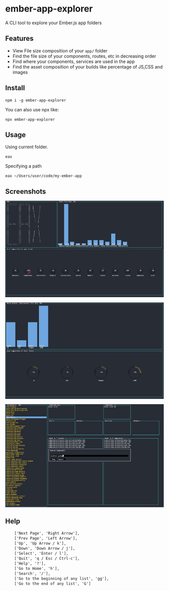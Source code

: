 # ember-app-explorer
A CLI tool to explore your Ember.js app folders

## Features
- View File size composition of your `app/` folder
- Find the file size of your components, routes, etc in decreasing order
- Find where your components, services are used in the app
- Find the asset composition of your builds like percentage of JS,CSS and images

## Install
```
npm i -g ember-app-explorer

```

You can also use npx like:
```
npx ember-app-explorer
```

## Usage

Using current folder.
```
eax 
```

Specifying a path
```
eax ~/Users/user/code/my-ember-app
```

## Screenshots
![screenshot](screenshots/home.png)

![build](screenshots/build.png)

![components](screenshots/components.png)

## Help
```
    ['Next Page', 'Right Arrow'],
    ['Prev Page', 'Left Arrow'],
    ['Up', 'Up Arrow / k'],
    ['Down', 'Down Arrow / j'],
    ['Select', 'Enter / l'],
    ['Quit', 'q / Esc / Ctrl-c'],
    ['Help', '?'],
    ['Go to Home', 'h'],
    ['Search', '/'],
    ['Go to the beginning of any list', 'gg'],
    ['Go to the end of any list', 'G']
```


